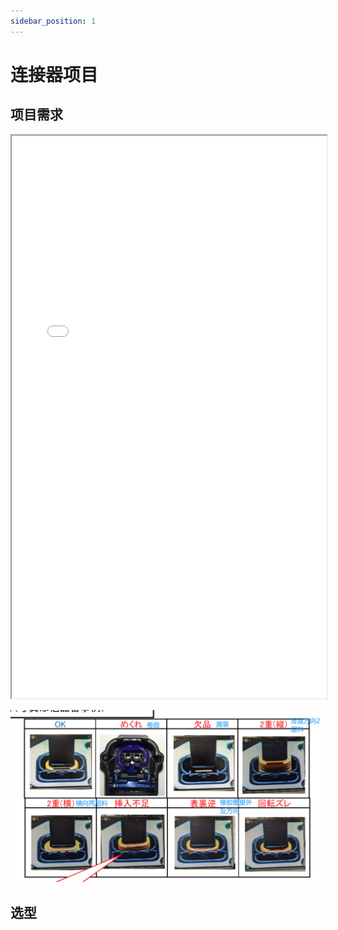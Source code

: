 ```yaml
---
sidebar_position: 1
---
```


# 连接器项目

## 项目需求

<iframe src="/[20240805]卓汇自动化_朱涵-橡胶圈浮起+卷边检测.pdf" width="100%" height="900px"></iframe>

![](1.png)

## 选型

